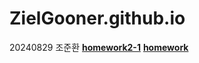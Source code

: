 # ZielGooner.github.io
<h>20240829 조준환</h>
[**homework2-1**](https://ZielGooner.github.io/homework2-1.html)
[**homework**](https://ZielGooner.github.io/homework3.html)
